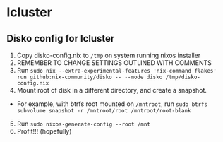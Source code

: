 # lcluster

## Disko config for lcluster

1. Copy disko-config.nix to `/tmp` on system running nixos installer
2. REMEMBER TO CHANGE SETTINGS OUTLINED WITH COMMENTS
3. Run `sudo nix --extra-experimental-features 'nix-command flakes' run github:nix-community/disko -- --mode disko /tmp/disko-config.nix`
4. Mount root of disk in a different directory, and create a snapshot.
  - For example, with btrfs root mounted on `/mntroot`,  run `sudo btrfs subvolume snapshot -r /mntroot/root /mntroot/root-blank`
5. Run `sudo nixos-generate-config --root /mnt`
6. Profit!!! (hopefully)